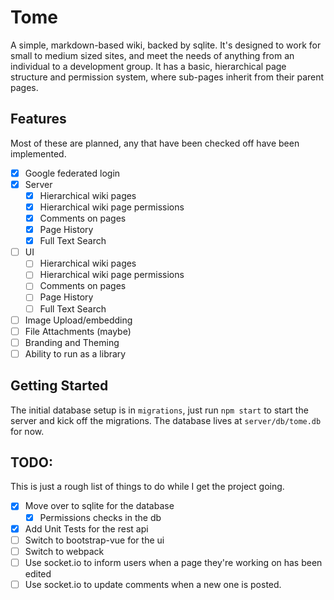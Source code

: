# Tome

A simple, markdown-based wiki, backed by sqlite. It's designed to work for small to medium sized sites, and meet the
needs of anything from an individual to a development group. It has a basic, hierarchical page structure and permission
system, where sub-pages inherit from their parent pages.

## Features

Most of these are planned, any that have been checked off have been implemented.

* [X] Google federated login
* [X] Server
    * [X] Hierarchical wiki pages
    * [X] Hierarchical wiki page permissions
    * [X] Comments on pages
    * [X] Page History
    * [X] Full Text Search
* [ ] UI
    * [ ] Hierarchical wiki pages
    * [ ] Hierarchical wiki page permissions
    * [ ] Comments on pages
    * [ ] Page History
    * [ ] Full Text Search
* [ ] Image Upload/embedding
* [ ] File Attachments (maybe)
* [ ] Branding and Theming
* [ ] Ability to run as a library

## Getting Started

The initial database setup is in `migrations`, just run `npm start` to start the
server and kick off the migrations. The database lives at `server/db/tome.db`
for now.

## TODO:

This is just a rough list of things to do while I get the project going.

* [X] Move over to sqlite for the database
    * [X] Permissions checks in the db
* [X] Add Unit Tests for the rest api
* [ ] Switch to bootstrap-vue for the ui
* [ ] Switch to webpack
* [ ] Use socket.io to inform users when a page they're working on has been edited
* [ ] Use socket.io to update comments when a new one is posted.
